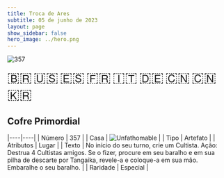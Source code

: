 ```yaml
---
title: Troca de Ares
subtitle: 05 de junho de 2023
layout: page
show_sidebar: false
hero_image: ../hero.png
---
```


![357](https://mastervault-storage-prod.s3.amazonaws.com/media/card_front/pt/600_357_0a0b42c3c0e6_pt.png)

<span title="Português" style="font-size: 32px;cursor: pointer;" onclick="javascript:document.querySelector('img[alt=\'357\']').src=document.querySelector('img[alt=\'357\']').src.replace(/card_front\/[^/]+/, 'card_front/pt').replace(/_[^/.0-9]+\.png/, '_pt.png')">🇧🇷</span>
<span title="English" style="font-size: 32px;cursor: pointer;" onclick="javascript:document.querySelector('img[alt=\'357\']').src=document.querySelector('img[alt=\'357\']').src.replace(/card_front\/[^/]+/, 'card_front/en').replace(/_[^/.0-9]+\.png/, '_en.png')">🇺🇸</span>
<span title="Español" style="font-size: 32px;cursor: pointer;" onclick="javascript:document.querySelector('img[alt=\'357\']').src=document.querySelector('img[alt=\'357\']').src.replace(/card_front\/[^/]+/, 'card_front/es').replace(/_[^/.0-9]+\.png/, '_es.png')">🇪🇸</span>
<span title="Français" style="font-size: 32px;cursor: pointer;" onclick="javascript:document.querySelector('img[alt=\'357\']').src=document.querySelector('img[alt=\'357\']').src.replace(/card_front\/[^/]+/, 'card_front/fr').replace(/_[^/.0-9]+\.png/, '_fr.png')">🇫🇷</span>
<span title="Italiano" style="font-size: 32px;cursor: pointer;" onclick="javascript:document.querySelector('img[alt=\'357\']').src=document.querySelector('img[alt=\'357\']').src.replace(/card_front\/[^/]+/, 'card_front/it').replace(/_[^/.0-9]+\.png/, '_it.png')">🇮🇹</span>
<span title="Deutsche" style="font-size: 32px;cursor: pointer;" onclick="javascript:document.querySelector('img[alt=\'357\']').src=document.querySelector('img[alt=\'357\']').src.replace(/card_front\/[^/]+/, 'card_front/de').replace(/_[^/.0-9]+\.png/, '_de.png')">🇩🇪</span>
<span title="简体中文" style="font-size: 32px;cursor: pointer;" onclick="javascript:document.querySelector('img[alt=\'357\']').src=document.querySelector('img[alt=\'357\']').src.replace(/card_front\/[^/]+/, 'card_front/zh-hans').replace(/_[^/.0-9]+\.png/, '_zh-hans.png')">🇨🇳</span>
<span title="繁體中文" style="font-size: 32px;cursor: pointer;" onclick="javascript:document.querySelector('img[alt=\'357\']').src=document.querySelector('img[alt=\'357\']').src.replace(/card_front\/[^/]+/, 'card_front/zh-hant').replace(/_[^/.0-9]+\.png/, '_zh-hant.png')">🇨🇳</span>
<span title="한국어" style="font-size: 32px;cursor: pointer;" onclick="javascript:document.querySelector('img[alt=\'357\']').src=document.querySelector('img[alt=\'357\']').src.replace(/card_front\/[^/]+/, 'card_front/ko').replace(/_[^/.0-9]+\.png/, '_ko.png')">🇰🇷</span>

## Cofre Primordial

|----|----|
| Número | 357 |
| Casa | ![Unfathomable](https://archonarcana.com/images/thumb/1/10/Unfathomable.png/22px-Unfathomable.png "Abissais") |
| Tipo | Artefato |
| Atributos | Lugar |
| Texto | No início do seu turno, crie um Cultista. Ação: Destrua 4 Cultistas amigos. Se o fizer, procure em seu baralho e em sua pilha de descarte por Tangaika, revele-a e coloque-a em sua mão. Embaralhe o seu baralho. |
| Raridade | Especial |
